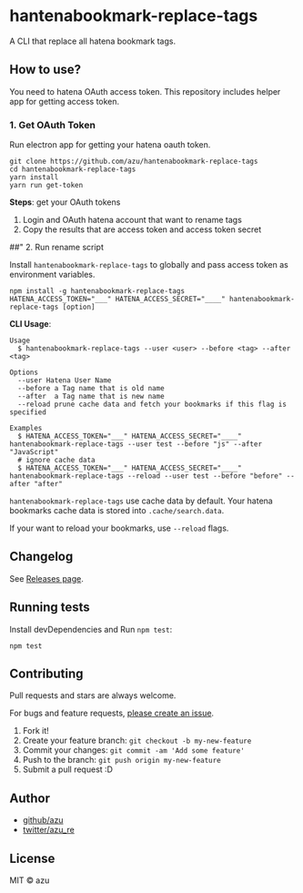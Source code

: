 # hantenabookmark-replace-tags

A CLI that replace all hatena bookmark tags.

## How to use?

You need to hatena OAuth access token.
This repository includes helper app for getting access token.

### 1. Get OAuth Token

Run electron app for getting your hatena oauth token.

```
git clone https://github.com/azu/hantenabookmark-replace-tags
cd hantenabookmark-replace-tags
yarn install
yarn run get-token
```

**Steps**: get your OAuth tokens

1. Login and OAuth hatena account that want to rename tags
2. Copy the results that are access token and access token secret

##" 2. Run rename script

Install `hantenabookmark-replace-tags` to globally and pass access token as environment variables.

```
npm install -g hantenabookmark-replace-tags
HATENA_ACCESS_TOKEN="___" HATENA_ACCESS_SECRET="____" hantenabookmark-replace-tags [option]
```

**CLI Usage**:

    Usage
      $ hantenabookmark-replace-tags --user <user> --before <tag> --after <tag>
 
    Options
      --user Hatena User Name
      --before a Tag name that is old name
      --after  a Tag name that is new name
      --reload prune cache data and fetch your bookmarks if this flag is specified
 
    Examples
      $ HATENA_ACCESS_TOKEN="___" HATENA_ACCESS_SECRET="____" hantenabookmark-replace-tags --user test --before "js" --after "JavaScript"
      # ignore cache data
      $ HATENA_ACCESS_TOKEN="___" HATENA_ACCESS_SECRET="____" hantenabookmark-replace-tags --reload --user test --before "before" --after "after"

`hantenabookmark-replace-tags` use cache data by default.
Your hatena bookmarks cache data is stored into `.cache/search.data`.

If your want to reload your bookmarks, use `--reload` flags.

## Changelog

See [Releases page](https://github.com/azu/hantenabookmark-replace-tags/releases).

## Running tests

Install devDependencies and Run `npm test`:

    npm test

## Contributing

Pull requests and stars are always welcome.

For bugs and feature requests, [please create an issue](https://github.com/azu/hantenabookmark-replace-tags/issues).

1. Fork it!
2. Create your feature branch: `git checkout -b my-new-feature`
3. Commit your changes: `git commit -am 'Add some feature'`
4. Push to the branch: `git push origin my-new-feature`
5. Submit a pull request :D

## Author

- [github/azu](https://github.com/azu)
- [twitter/azu_re](https://twitter.com/azu_re)

## License

MIT © azu

